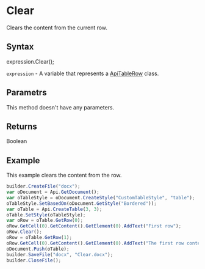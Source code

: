 # Clear

Clears the content from the current row.

## Syntax

expression.Clear();

`expression` - A variable that represents a [ApiTableRow](../ApiTableRow.md) class.

## Parametrs

This method doesn't have any parameters.

## Returns

Boolean

## Example

This example clears the content from the row.

```javascript
builder.CreateFile("docx");
var oDocument = Api.GetDocument();
var oTableStyle = oDocument.CreateStyle("CustomTableStyle", "table");
oTableStyle.SetBasedOn(oDocument.GetStyle("Bordered"));
var oTable = Api.CreateTable(3, 3);
oTable.SetStyle(oTableStyle);
var oRow = oTable.GetRow(0);
oRow.GetCell(0).GetContent().GetElement(0).AddText("First row");
oRow.Clear();
oRow = oTable.GetRow(1);
oRow.GetCell(0).GetContent().GetElement(0).AddText("The first row content was cleared.");
oDocument.Push(oTable);
builder.SaveFile("docx", "Clear.docx");
builder.CloseFile();
```